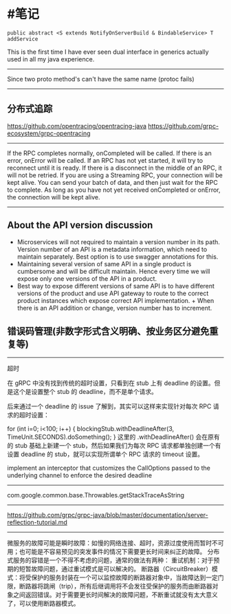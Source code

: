 #笔记
===

	public abstract <S extends NotifyOnServerBuild & BindableService> T addService

This is the first time I have ever seen dual interface in generics actually used in all my java experience.

------
 Since two proto method's can't have the same name (protoc fails)
 
 
------ 
## 分布式追踪
 https://github.com/opentracing/opentracing-java
 https://github.com/grpc-ecosystem/grpc-opentracing
 
------- 
If the RPC completes normally, onCompleted will be called. If there is an error, onError will be called. If an RPC has not yet started, it will try to reconnect until it is ready. If there is a disconnect in the middle of an RPC, it will not be retried.
If you are using a Streaming RPC, your connection will be kept alive. You can send your batch of data, and then just wait for the RPC to complete. As long as you have not yet received onCompleted or onError, the connection will be kept alive.

------

## About the API version discussion

+ Microservices will not required to maintain a version number in its path. Version number of an API is a metadata information, which need to maintain separately. Best option is to use swagger annotations for this.  
+ Maintaining several version of same API in a single product is cumbersome and will be difficult maintain. Hence every time we will expose only one versions of the API in a product.
+ Best way to expose different versions of same API is to have different versions of the product​​​ and use API gateway ​to rout​e to the correct ​product ​instances​ which expose correct API implementation​.​​
​+ When there is an API addition or change​, ​version number has to increment.

## 错误码管理(非数字形式含义明确、按业务区分避免重复等)

-------


超时

在 gRPC 中没有找到传统的超时设置，只看到在 stub 上有 deadline 的设置。但是这个是设置整个 stub 的 deadline，而不是单个请求。

后来通过一个 deadline 的 issue 了解到，其实可以这样来实现针对每次 RPC 请求的超时设置：

for (int i=0; i<100; i++) {
    blockingStub.withDeadlineAfter(3, TimeUnit.SECONDS).doSomething();
}
这里的 .withDeadlineAfter() 会在原有的 stub 基础上新建一个 stub，然后如果我们为每次 RPC 请求都单独创建一个有设置 deadline 的 stub，就可以实现所谓单个 RPC 请求的 timeout 设置。

 implement an interceptor that customizes the CallOptions passed to
the underlying channel to enforce the desired deadline

------

com.google.common.base.Throwables.getStackTraceAsString

--------

https://github.com/grpc/grpc-java/blob/master/documentation/server-reflection-tutorial.md

--------
微服务的故障可能是瞬时故障：如慢的网络连接、超时，资源过度使用而暂时不可用；也可能是不容易预见的突发事件的情况下需要更长时间来纠正的故障。
分布式服务的容错是一个不得不考虑的问题，通常的做法有两种：
重试机制：对于预期的短暂故障问题，通过重试模式是可以解决的。
断路器（CircuitBreaker）模式：将受保护的服务封装在一个可以监控故障的断路器对象中，当故障达到一定门限，断路器将跳闸（trip），所有后继调用将不会发往受保护的服务而由断路器对象之间返回错误。对于需要更长时间解决的故障问题，不断重试就没有太大意义了，可以使用断路器模式。
